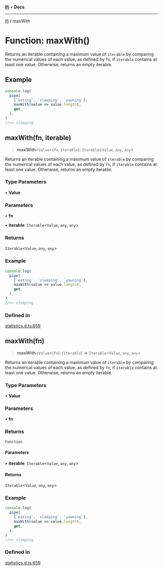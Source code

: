 [**lfi**](../readme.md) • **Docs**

---

[lfi](../globals.md) / maxWith

# Function: maxWith()

Returns an iterable containing a maximum value of `iterable` by comparing the
numerical values of each value, as defined by `fn`, if `iterable` contains at
least one value. Otherwise, returns an empty iterable.

## Example

```js
console.log(
  pipe(
    [`eating`, `sleeping`, `yawning`],
    maxWith(value => value.length),
    get,
  ),
)
//=> sleeping
```

## maxWith(fn, iterable)

> **maxWith**\<`Value`\>(`fn`, `iterable`): `Iterable`\<`Value`, `any`, `any`\>

Returns an iterable containing a maximum value of `iterable` by comparing the
numerical values of each value, as defined by `fn`, if `iterable` contains at
least one value. Otherwise, returns an empty iterable.

### Type Parameters

• **Value**

### Parameters

• **fn**

• **iterable**: `Iterable`\<`Value`, `any`, `any`\>

### Returns

`Iterable`\<`Value`, `any`, `any`\>

### Example

```js
console.log(
  pipe(
    [`eating`, `sleeping`, `yawning`],
    maxWith(value => value.length),
    get,
  ),
)
//=> sleeping
```

### Defined in

[statistics.d.ts:659](https://github.com/TomerAberbach/lfi/blob/85d6360ac7d8f71c70f308d2ace5bc2aa99ab03d/src/operations/statistics.d.ts#L659)

## maxWith(fn)

> **maxWith**\<`Value`\>(`fn`): (`iterable`) => `Iterable`\<`Value`, `any`,
> `any`\>

Returns an iterable containing a maximum value of `iterable` by comparing the
numerical values of each value, as defined by `fn`, if `iterable` contains at
least one value. Otherwise, returns an empty iterable.

### Type Parameters

• **Value**

### Parameters

• **fn**

### Returns

`Function`

#### Parameters

• **iterable**: `Iterable`\<`Value`, `any`, `any`\>

#### Returns

`Iterable`\<`Value`, `any`, `any`\>

### Example

```js
console.log(
  pipe(
    [`eating`, `sleeping`, `yawning`],
    maxWith(value => value.length),
    get,
  ),
)
//=> sleeping
```

### Defined in

[statistics.d.ts:659](https://github.com/TomerAberbach/lfi/blob/85d6360ac7d8f71c70f308d2ace5bc2aa99ab03d/src/operations/statistics.d.ts#L659)
